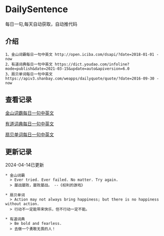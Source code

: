 # DailySentence

每日一句,每天自动获取，自动推代码

## 介绍

```
1、金山词霸每日一句中英文 http://open.iciba.com/dsapi/?date=2018-01-01 - now
2、有道词典每日一句中英文 https://dict.youdao.com/infoline?mode=publish&date=2021-03-15&update=auto&apiversion=6.0
3、扇贝单词每日一句中英文 https://apiv3.shanbay.com/weapps/dailyquote/quote/?date=2016-09-30 - now
```

## 查看记录

[金山词霸每日一句中英文](./data/iciba/)

[有道词典每日一句中英文](./data/youdao/)

[扇贝单词每日一句中英文](./data/shanbay/)

## 更新记录
2024-04-14已更新 
```
* 金山词霸
  > Ever tried. Ever failed. No matter. Try again.
  > 屡战屡败，屡败屡战。 --《权利的游戏》

* 扇贝单词
  > Action may not always bring happiness; but there is no happiness without action.
  > 行动不一定能带来快乐，但不行动一定不能。

* 有道词典
  > Be bold and fearless.
  > 去做一个勇敢无畏的人！

```
